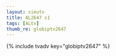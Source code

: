 ```yaml
--- 
layout: sieutv
title: AL2647 s1
tags: [ALtv]
thumb_re: globiptv2647
---
```

{% include tvadv key="globiptv2647" %} 
